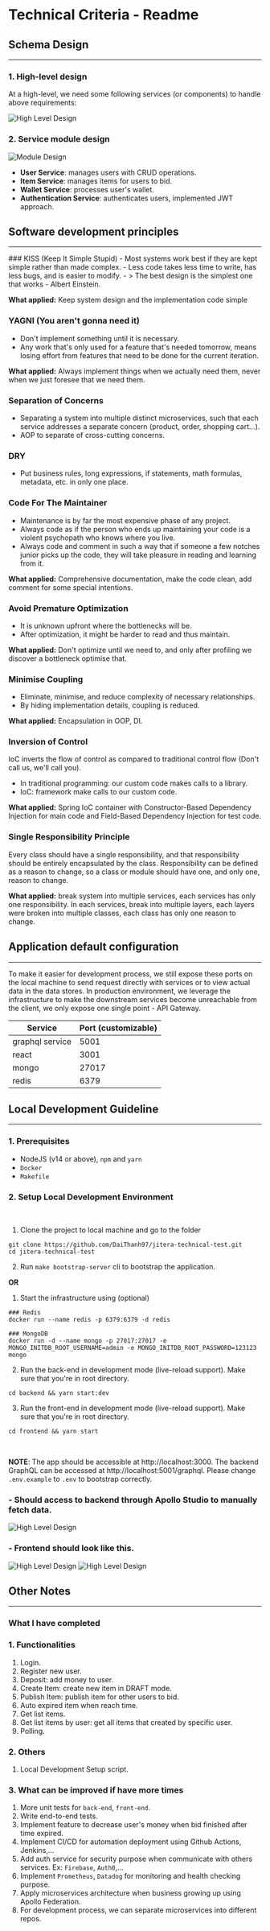 # Technical Criteria - Readme

## Schema Design

<hr/>

### 1. High-level design

At a high-level, we need some following services (or components) to handle above requirements:

![High Level Design](images/dbdesign.png)

### 2. Service module design

![Module Design](images/moduledesign.png)

- **User Service**: manages users with CRUD operations.
- **Item Service**: manages items for users to bid.
- **Wallet Service**: processes user's wallet.
- **Authentication Service**: authenticates users, implemented JWT approach.

## Software development principles

<hr/>
### KISS (Keep It Simple Stupid)
- Most systems work best if they are kept simple rather than made complex.
- Less code takes less time to write, has less bugs, and is easier to modify.
- > The best design is the simplest one that works - Albert Einstein.

**What applied:** Keep system design and the implementation code simple

### YAGNI (You aren't gonna need it)

- Don't implement something until it is necessary.
- Any work that's only used for a feature that's needed tomorrow, means losing effort from features that need to be done for the current iteration.

**What applied:** Always implement things when we actually need them, never when we just foresee that we need them.

### Separation of Concerns

- Separating a system into multiple distinct microservices, such that each service addresses a separate concern (product, order, shopping cart...).
- AOP to separate of cross-cutting concerns.

### DRY

- Put business rules, long expressions, if statements, math formulas, metadata, etc. in only one place.

### Code For The Maintainer

- Maintenance is by far the most expensive phase of any project.
- Always code as if the person who ends up maintaining your code is a violent psychopath who knows where you live.
- Always code and comment in such a way that if someone a few notches junior picks up the code, they will take pleasure in reading and learning from it.

**What applied:** Comprehensive documentation, make the code clean, add comment for some special intentions.

### Avoid Premature Optimization

- It is unknown upfront where the bottlenecks will be.
- After optimization, it might be harder to read and thus maintain.

**What applied:** Don't optimize until we need to, and only after profiling we discover a bottleneck optimise that.

### Minimise Coupling

- Eliminate, minimise, and reduce complexity of necessary relationships.
- By hiding implementation details, coupling is reduced.

**What applied:** Encapsulation in OOP, DI.

### Inversion of Control

IoC inverts the flow of control as compared to traditional control flow (Don't call us, we'll call you).

- In traditional programming: our custom code makes calls to a library.
- IoC: framework make calls to our custom code.

**What applied:** Spring IoC container with Constructor-Based Dependency Injection for main code and Field-Based Dependency Injection for test code.

### Single Responsibility Principle

Every class should have a single responsibility, and that responsibility should be entirely encapsulated by the class. Responsibility can be defined as a reason to change, so a class or module should have one, and only one, reason to change.

**What applied:** break system into multiple services, each services has only one responsibility. In each services, break into multiple layers, each layers were broken into multiple classes, each class has only one reason to change.

## Application default configuration

<hr/>
To make it easier for development process, we still expose these ports on the local machine to send request directly with services or to view actual data in the data stores. 
In production environment, we leverage the infrastructure to make the downstream services become unreachable from the client, we only expose one single point - API Gateway.

| Service         | Port (customizable) |
| --------------- | ------------------- |
| graphql service | 5001                |
| react           | 3001                |
| mongo           | 27017               |
| redis           | 6379                |

## Local Development Guideline

<hr/>

### 1. Prerequisites

- NodeJS (v14 or above), `npm` and `yarn`
- `Docker`
- `Makefile`

### 2. Setup Local Development Environment

<br/>

1. Clone the project to local machine and go to the folder

```
git clone https://github.com/DaiThanh97/jitera-technical-test.git
cd jitera-technical-test
```

2. Run `make bootstrap-server` cli to bootstrap the application.

**OR**

1. Start the infrastructure using (optional)

```
### Redis
docker run --name redis -p 6379:6379 -d redis

### MongoDB
docker run -d --name mongo -p 27017:27017 -e MONGO_INITDB_ROOT_USERNAME=admin -e MONGO_INITDB_ROOT_PASSWORD=123123 mongo
```

2. Run the back-end in development mode (live-reload support). Make sure that you're in root directory.

```
cd backend && yarn start:dev
```

3. Run the front-end in development mode (live-reload support). Make sure that you're in root directory.

```
cd frontend && yarn start
```

<br/>

**NOTE**: The app should be accessible at http://localhost:3000. The backend GraphQL can be accessed at http://localhost:5001/graphql. Please change `.env.example` to `.env` to bootstrap correctly.

### - Should access to backend through **Apollo Studio** to manually fetch data.

![High Level Design](images/query.png)

### - Frontend should look like this.

![High Level Design](images/login.png)
![High Level Design](images/list.png)

## Other Notes

<hr/>

### What I have completed

### 1. Functionalities

1. Login.
2. Register new user.
3. Deposit: add money to user.
4. Create Item: create new item in DRAFT mode.
5. Publish Item: publish item for other users to bid.
6. Auto expired item when reach time.
7. Get list items.
8. Get list items by user: get all items that created by specific user.
9. Polling.

### 2. Others

1. Local Development Setup script.

### 3. What can be improved if have more times

1. More unit tests for `back-end`, `front-end`.
2. Write end-to-end tests.
3. Implement feature to decrease user's money when bid finished after time expired.
4. Implement CI/CD for automation deployment using Github Actions, Jenkins,...
5. Add auth service for security purpose when communicate with others services. Ex: `Firebase`, `Auth0`,...
6. Implement `Prometheus`, `Datadog` for monitoring and health checking purpose.
7. Apply microservices architecture when business growing up using Apollo Federation.
8. For development process, we can separate microservices into different repos.
